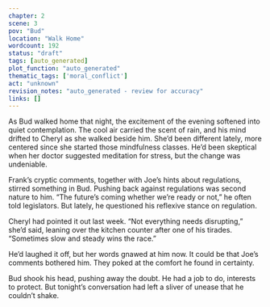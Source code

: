 ```yaml
---
chapter: 2
scene: 3
pov: "Bud"
location: "Walk Home"
wordcount: 192
status: "draft"
tags: [auto_generated]
plot_function: "auto_generated"
thematic_tags: ['moral_conflict']
act: "unknown"
revision_notes: "auto_generated - review for accuracy"
links: []
---
```


As Bud walked home that night, the excitement of the evening softened into quiet contemplation. The cool air carried the scent of rain, and his mind drifted to Cheryl as she walked beside him. She’d been different lately, more centered since she started those mindfulness classes. He’d been skeptical when her doctor suggested meditation for stress, but the change was undeniable. 

Frank’s cryptic comments, together with Joe’s hints about regulations, stirred something in Bud. Pushing back against regulations was second nature to him. “The future’s coming whether we’re ready or not,” he often told legislators. But lately, he questioned his reflexive stance on regulation. 

Cheryl had pointed it out last week. “Not everything needs disrupting,” she’d said, leaning over the kitchen counter after one of his tirades. “Sometimes slow and steady wins the race.” 

He’d laughed it off, but her words gnawed at him now. It could be that Joe’s comments bothered him. They poked at the comfort he found in certainty. 

Bud shook his head, pushing away the doubt. He had a job to do, interests to protect. But tonight’s conversation had left a sliver of unease that he couldn’t shake.
